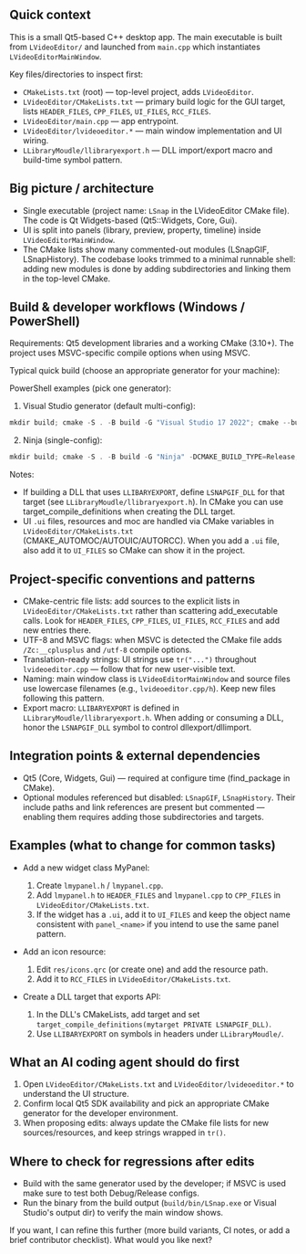 ## Quick context

This is a small Qt5-based C++ desktop app. The main executable is built from `LVideoEditor/` and launched from `main.cpp` which instantiates `LVideoEditorMainWindow`.

Key files/directories to inspect first:
- `CMakeLists.txt` (root) — top-level project, adds `LVideoEditor`.
- `LVideoEditor/CMakeLists.txt` — primary build logic for the GUI target, lists `HEADER_FILES`, `CPP_FILES`, `UI_FILES`, `RCC_FILES`.
- `LVideoEditor/main.cpp` — app entrypoint.
- `LVideoEditor/lvideoeditor.*` — main window implementation and UI wiring.
- `LLibraryMoudle/llibraryexport.h` — DLL import/export macro and build-time symbol pattern.

## Big picture / architecture

- Single executable (project name: `LSnap` in the LVideoEditor CMake file). The code is Qt Widgets-based (Qt5::Widgets, Core, Gui).
- UI is split into panels (library, preview, property, timeline) inside `LVideoEditorMainWindow`.
- The CMake lists show many commented-out modules (LSnapGIF, LSnapHistory). The codebase looks trimmed to a minimal runnable shell: adding new modules is done by adding subdirectories and linking them in the top-level CMake.

## Build & developer workflows (Windows / PowerShell)

Requirements: Qt5 development libraries and a working CMake (3.10+). The project uses MSVC-specific compile options when using MSVC.

Typical quick build (choose an appropriate generator for your machine):

PowerShell examples (pick one generator):

1) Visual Studio generator (default multi-config):
```powershell
mkdir build; cmake -S . -B build -G "Visual Studio 17 2022"; cmake --build build --config Debug
```

2) Ninja (single-config):
```powershell
mkdir build; cmake -S . -B build -G "Ninja" -DCMAKE_BUILD_TYPE=Release; cmake --build build --config Release
```

Notes:
- If building a DLL that uses `LLIBARYEXPORT`, define `LSNAPGIF_DLL` for that target (see `LLibraryMoudle/llibraryexport.h`). In CMake you can use target_compile_definitions when creating the DLL target.
- UI `.ui` files, resources and moc are handled via CMake variables in `LVideoEditor/CMakeLists.txt` (CMAKE_AUTOMOC/AUTOUIC/AUTORCC). When you add a `.ui` file, also add it to `UI_FILES` so CMake can show it in the project.

## Project-specific conventions and patterns

- CMake-centric file lists: add sources to the explicit lists in `LVideoEditor/CMakeLists.txt` rather than scattering add_executable calls. Look for `HEADER_FILES`, `CPP_FILES`, `UI_FILES`, `RCC_FILES` and add new entries there.
- UTF-8 and MSVC flags: when MSVC is detected the CMake file adds `/Zc:__cplusplus` and `/utf-8` compile options.
- Translation-ready strings: UI strings use `tr("...")` throughout `lvideoeditor.cpp` — follow that for new user-visible text.
- Naming: main window class is `LVideoEditorMainWindow` and source files use lowercase filenames (e.g., `lvideoeditor.cpp/h`). Keep new files following this pattern.
- Export macro: `LLIBARYEXPORT` is defined in `LLibraryMoudle/llibraryexport.h`. When adding or consuming a DLL, honor the `LSNAPGIF_DLL` symbol to control dllexport/dllimport.

## Integration points & external dependencies

- Qt5 (Core, Widgets, Gui) — required at configure time (find_package in CMake).
- Optional modules referenced but disabled: `LSnapGIF`, `LSnapHistory`. Their include paths and link references are present but commented — enabling them requires adding those subdirectories and targets.

## Examples (what to change for common tasks)

- Add a new widget class MyPanel:
  1. Create `lmypanel.h` / `lmypanel.cpp`.
  2. Add `lmypanel.h` to `HEADER_FILES` and `lmypanel.cpp` to `CPP_FILES` in `LVideoEditor/CMakeLists.txt`.
  3. If the widget has a `.ui`, add it to `UI_FILES` and keep the object name consistent with `panel_<name>` if you intend to use the same panel pattern.

- Add an icon resource:
  1. Edit `res/icons.qrc` (or create one) and add the resource path.
  2. Add it to `RCC_FILES` in `LVideoEditor/CMakeLists.txt`.

- Create a DLL target that exports API:
  1. In the DLL's CMakeLists, add target and set `target_compile_definitions(mytarget PRIVATE LSNAPGIF_DLL)`.
  2. Use `LLIBARYEXPORT` on symbols in headers under `LLibraryMoudle/`.

## What an AI coding agent should do first

1. Open `LVideoEditor/CMakeLists.txt` and `LVideoEditor/lvideoeditor.*` to understand the UI structure.
2. Confirm local Qt5 SDK availability and pick an appropriate CMake generator for the developer environment.
3. When proposing edits: always update the CMake file lists for new sources/resources, and keep strings wrapped in `tr()`.

## Where to check for regressions after edits

- Build with the same generator used by the developer; if MSVC is used make sure to test both Debug/Release configs.
- Run the binary from the build output (`build/bin/LSnap.exe` or Visual Studio's output dir) to verify the main window shows.

If you want, I can refine this further (more build variants, CI notes, or add a brief contributor checklist). What would you like next?
